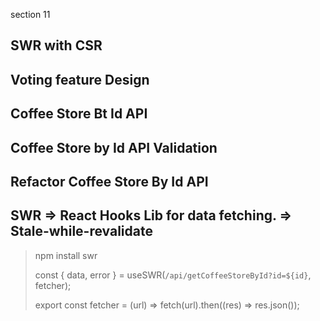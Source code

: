 section 11

## SWR with CSR
>
## Voting feature Design
> 
## Coffee Store Bt Id API 
>
## Coffee Store by Id API Validation
>
## Refactor Coffee Store By Id API
>
## SWR => React Hooks Lib for data fetching. => Stale-while-revalidate
> npm install swr
>
> const { data, error } = useSWR(`/api/getCoffeeStoreById?id=${id}`, fetcher);
>
>export const fetcher = (url) => fetch(url).then((res) => res.json());

